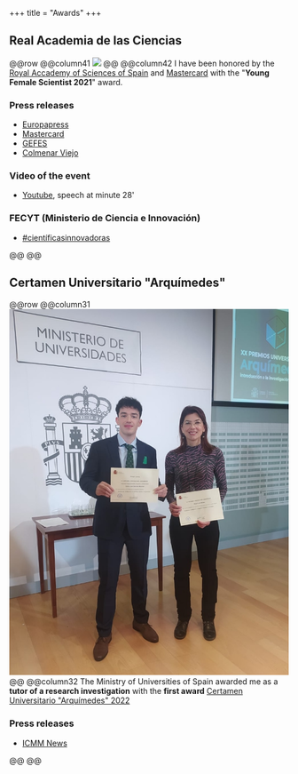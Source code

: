 +++
title = "Awards"
+++

## Real Academia de las Ciencias

@@row
@@column41 ![](/assets/photos/frace.jpg) @@
@@column42
I have been honored by the [Royal Accademy of Sciences of Spain](https://rac.es) and [Mastercard](https://www.mastercard.com) with the "**Young Female Scientist 2021**" award.

### Press releases
- [Europapress](https://www.europapress.es/epsocial/responsables/noticia-cuatro-investigadoras-galardonadas-ii-premios-joven-talento-cientifico-femenino-2021-mastercard-frace-20211020151226.html)
- [Mastercard](https://www.mastercard.com/news/europe/es-es/noticias/notas-de-prensa/es-es/2021/octubre/la-frace-y-mastercard-entregan-los-premios-al-joven-talento-cientifico-femenino-2021/)
- [GEFES](http://gefes-rsef.org/premio-al-joven-talento-cientifico-femenino-2021-para-elsa-prada-socia-de-gefes/)
- [Colmenar Viejo](https://www.colmenarviejo.com/actualidad/3451-la-fisica-colmenarena-elsa-prada-nunez-gana-el-premio-al-joven-talento-cientifico-femenino-2021?fbclid=IwAR1p8il15uAGj9Ca3aADNoDB6nQmJo7n3E2Z6Cyw8kEOnD4hH87iFXvul0M)

### Video of the event
- [Youtube](https://www.youtube.com/watch?v=bYBpI-l2_T4), speech at minute 28'

### FECYT (Ministerio de Ciencia e Innovación)
- [#científicasinnovadoras](https://cientificasinnovadoras.fecyt.es/cientificas/elsa-prada-nunez)

@@
@@

## Certamen Universitario "Arquímedes"

@@row
@@column31 ![](/assets/photos/arquimedes.jpg) @@
@@column32
The Ministry of Universities of Spain awarded me as a **tutor of a research investigation** with the **first award** [Certamen Universitario "Arquímedes" 2022](https://www.universidades.gob.es/certamen-universitario-arquimedes-convocatoria-2022/)

### Press releases
- [ICMM News](https://www.icmm.csic.es/es/actualidad-y-divulgacion/carlos-jose-sanchez-primer-premio-arquimedes-por-su-tfg-realizado-en-el)

@@
@@
